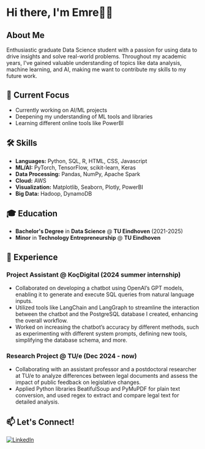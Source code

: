 # Hi there, I'm Emre👋🏻

## About Me
Enthusiastic graduate Data Science student with a passion for using data to drive insights and solve real-world problems. Throughout my academic years, I've gained valuable understanding of topics like data analysis, machine learning, and AI, making me want to contribute my skills to my future work.


## 🔭 Current Focus  
- Currently working on AI/ML projects
- Deepening my understanding of ML tools and libraries 
- Learning different online tools like PowerBI  

## 🛠️ Skills
- **Languages:** Python, SQL, R, HTML, CSS, Javascript
- **ML/AI:** PyTorch, TensorFlow, scikit-learn, Keras
- **Data Processing:** Pandas, NumPy, Apache Spark
- **Cloud:** AWS
- **Visualization:** Matplotlib, Seaborn, Plotly, PowerBI
- **Big Data:** Hadoop, DynamoDB

## 🎓 Education  
- **Bachelor's Degree** in **Data Science** @ **TU Eindhoven** (2021-2025)  
- **Minor** in **Technology Entrepreneurship** @ **TU Eindhoven**

## 💼 Experience  
### **Project Assistant** @ **KoçDigital** (2024 summer internship)  
- Collaborated on developing a chatbot using OpenAI’s GPT models, enabling it to generate and execute SQL queries from natural language inputs.
- Utilized tools like LangChain and LangGraph to streamline the interaction between the chatbot and the PostgreSQL database I created, enhancing the overall workflow.
- Worked on increasing the chatbot’s accuracy by different methods, such as experimenting with different system prompts, defining new tools, simplifying the database schema, and more.

### **Research Project** @ **TU/e** (Dec 2024 - now)
- Collaborating with an assistant professor and a postdoctoral researcher at TU/e to analyze differences between legal documents and assess the impact of public feedback on legislative changes.
- Applied Python libraries BeatifulSoup and PyMuPDF for plain text conversion, and used regex to extract and compare legal text for detailed analysis.

## 📫 Let's Connect!
[![LinkedIn](https://img.shields.io/badge/-LinkedIn-blue?style=flat&logo=Linkedin&logoColor=white)](https://www.linkedin.com/in/emre-sarp-kamal-9369052b4)  
